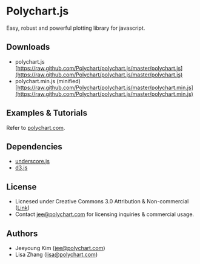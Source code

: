 Polychart.js
============

Easy, robust and powerful plotting library for javascript.

Downloads
---------

* polychart.js [https://raw.github.com/Polychart/polychart.js/master/polychart.js](https://raw.github.com/Polychart/polychart.js/master/polychart.js)
* polychart.min.js (minified) [https://raw.github.com/Polychart/polychart.js/master/polychart.min.js](https://raw.github.com/Polychart/polychart.js/master/polychart.min.js)


Examples & Tutorials
--------------------

Refer to [polychart.com](http://polychart.com).

Dependencies
------------

* [underscore.js](http://documentcloud.github.com/underscore/)
* [d3.js](http://mbostock.github.com/d3)

License
-------

* Licnesed under Creative Commons 3.0 Attribution & Non-commercial ([Link](http://creativecommons.org/licenses/by-nc/3.0/))
* Contact jee@polychart.com for licensing inquiries & commercial usage.

Authors
-------

* Jeeyoung Kim (jee@polychart.com)
* Lisa Zhang (lisa@polychart.com)

